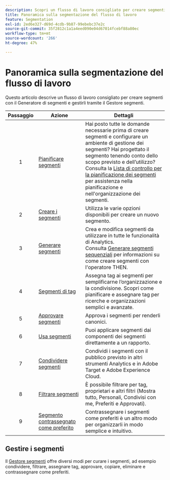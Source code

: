 ```yaml
---
description: Scopri un flusso di lavoro consigliato per creare segmenti con il Generatore di segmenti e gestito tramite il Gestore segmenti.
title: Panoramica sulla segmentazione del flusso di lavoro
feature: Segmentation
exl-id: 2ed6e327-d69d-4cdb-9b87-99ebebc37e2c
source-git-commit: 35f2812c1a1a4eed090e04d67014fcebf88a80ec
workflow-type: tm+mt
source-wordcount: '266'
ht-degree: 47%

---
```


# Panoramica sulla segmentazione del flusso di lavoro

Questo articolo descrive un flusso di lavoro consigliato per creare segmenti con il Generatore di segmenti e gestirli tramite il Gestore segmenti.


| Passaggio | Azione | Dettagli |
|:--:|---|---|
| 1 | [Pianificare segmenti](/help/components/segmentation/segmentation-workflow/seg-plan.md) | Hai posto tutte le domande necessarie prima di creare segmenti e configurare un ambiente di gestione dei segmenti? Hai progettato il segmento tenendo conto dello scopo previsto e dell’utilizzo? <br/>Consulta la [Lista di controllo per la pianificazione dei segmenti](seg-plan.md) per assistenza nella pianificazione e nell&#39;organizzazione dei segmenti. |
| 2 | [Creare i segmenti](seg-create.md) | Utilizza le varie opzioni disponibili per creare un nuovo segmento. |
| 3 | [Generare segmenti](/help/components/segmentation/segmentation-workflow/seg-build.md) | Crea e modifica segmenti da utilizzare in tutte le funzionalità di Analytics. <br/>Consulta [Generare segmenti sequenziali](/help/components/segmentation/segmentation-workflow/seg-sequential-build.md) per informazioni su come creare segmenti con l&#39;operatore THEN. |
| 4 | [Segmenti di tag](/help/components/segmentation/segmentation-workflow/seg-tag.md) | Assegna tag ai segmenti per semplificarne l’organizzazione e la condivisione. Scopri come pianificare e assegnare tag per ricerche e organizzazioni semplici e avanzate. |
| 5 | [Approvare segmenti](/help/components/segmentation/segmentation-workflow/seg-approve.md) | Approva i segmenti per renderli canonici. |
| 6 | [Usa segmenti](/help/components/segmentation/segmentation-workflow/t-seg-apply.md) | Puoi applicare segmenti dai componenti dei segmenti direttamente a un rapporto. |
| 7 | [Condividere segmenti](/help/components/segmentation/segmentation-workflow/t-seg-share.md) | Condividi i segmenti con il pubblico previsto in altri strumenti Analytics e in Adobe Target e Adobe Experience Cloud. |
| 8 | [Filtrare segmenti](/help/components/segmentation/segmentation-workflow/t-seg-filter.md) | È possibile filtrare per tag, proprietari e altri filtri (Mostra tutto, Personali, Condivisi con me, Preferiti e Approvati). |
| 9 | [Segmento contrassegnato come preferito](/help/components/segmentation/segmentation-workflow/t-seg-favorite.md) | Contrassegnare i segmenti come preferiti è un altro modo per organizzarli in modo semplice e intuitivo. |

## Gestire i segmenti

Il [Gestore segmenti](/help/components/segmentation/segmentation-workflow/seg-manage.md) offre diversi modi per curare i segmenti, ad esempio condividere, filtrare, assegnare tag, approvare, copiare, eliminare e contrassegnare come preferiti.
